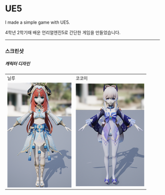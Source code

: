 # UE5
I made a simple game with UE5.

4학년 2학기때 배운 언리얼엔진5로 간단한 게임을 만들었습니다.

<hr>
<h3>스크린샷</h3>

<div>
  <h5>캐릭터 디자인</h5>
  <table>
    <tr>
      <td>닐루</td>
      <td>코코미</td>
    </tr>
    <tr>
      <td><img src="_reportAndImg/char01.png"></img></td>
      <td><img src="_reportAndImg/char02.png"></img></td>
    </tr>
  </table>
</div>

